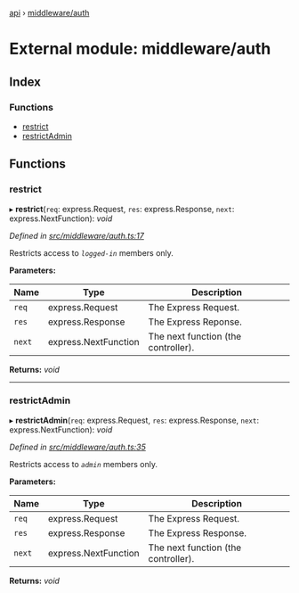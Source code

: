 [api](../README.md) › [middleware/auth](middleware_auth.md)

# External module: middleware/auth

## Index

### Functions

* [restrict](middleware_auth.md#restrict)
* [restrictAdmin](middleware_auth.md#restrictadmin)

## Functions

###  restrict

▸ **restrict**(`req`: express.Request, `res`: express.Response, `next`: express.NextFunction): *void*

*Defined in [src/middleware/auth.ts:17](https://github.com/KainPlan/api/blob/1c0199f/src/middleware/auth.ts#L17)*

Restricts access to _`logged-in`_ members only.

**Parameters:**

Name | Type | Description |
------ | ------ | ------ |
`req` | express.Request | The Express Request. |
`res` | express.Response | The Express Reponse. |
`next` | express.NextFunction | The next function (the controller).  |

**Returns:** *void*

___

###  restrictAdmin

▸ **restrictAdmin**(`req`: express.Request, `res`: express.Response, `next`: express.NextFunction): *void*

*Defined in [src/middleware/auth.ts:35](https://github.com/KainPlan/api/blob/1c0199f/src/middleware/auth.ts#L35)*

Restricts access to _`admin`_ members only.

**Parameters:**

Name | Type | Description |
------ | ------ | ------ |
`req` | express.Request | The Express Request. |
`res` | express.Response | The Express Response. |
`next` | express.NextFunction | The next function (the controller).  |

**Returns:** *void*
